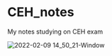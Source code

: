 # CEH_notes
My notes studying on CEH exam

![2022-02-09 14_50_21-Window](https://user-images.githubusercontent.com/71560758/153194583-e27be530-046e-4be4-a6a1-ccea1bd968cd.png)
